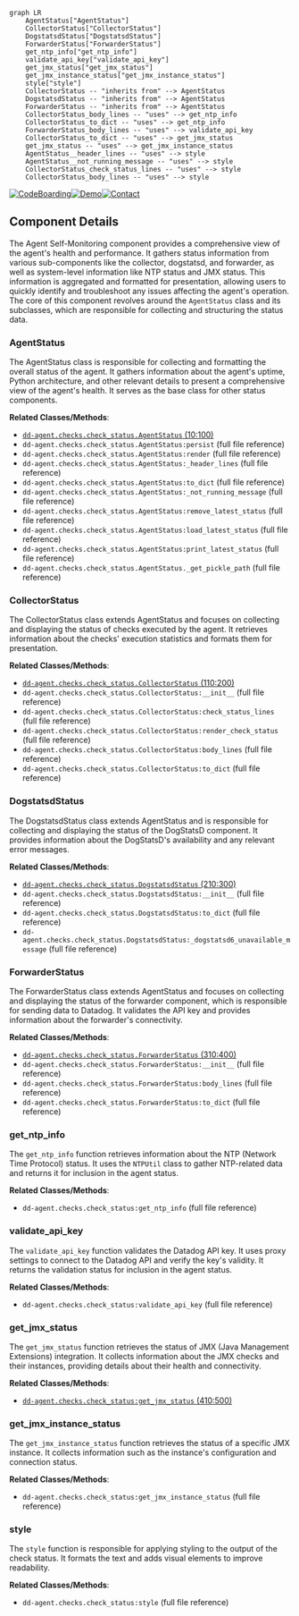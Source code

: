 ```mermaid
graph LR
    AgentStatus["AgentStatus"]
    CollectorStatus["CollectorStatus"]
    DogstatsdStatus["DogstatsdStatus"]
    ForwarderStatus["ForwarderStatus"]
    get_ntp_info["get_ntp_info"]
    validate_api_key["validate_api_key"]
    get_jmx_status["get_jmx_status"]
    get_jmx_instance_status["get_jmx_instance_status"]
    style["style"]
    CollectorStatus -- "inherits from" --> AgentStatus
    DogstatsdStatus -- "inherits from" --> AgentStatus
    ForwarderStatus -- "inherits from" --> AgentStatus
    CollectorStatus_body_lines -- "uses" --> get_ntp_info
    CollectorStatus_to_dict -- "uses" --> get_ntp_info
    ForwarderStatus_body_lines -- "uses" --> validate_api_key
    CollectorStatus_to_dict -- "uses" --> get_jmx_status
    get_jmx_status -- "uses" --> get_jmx_instance_status
    AgentStatus__header_lines -- "uses" --> style
    AgentStatus__not_running_message -- "uses" --> style
    CollectorStatus_check_status_lines -- "uses" --> style
    CollectorStatus_body_lines -- "uses" --> style
```
[![CodeBoarding](https://img.shields.io/badge/Generated%20by-CodeBoarding-9cf?style=flat-square)](https://github.com/CodeBoarding/GeneratedOnBoardings)[![Demo](https://img.shields.io/badge/Try%20our-Demo-blue?style=flat-square)](https://www.codeboarding.org/demo)[![Contact](https://img.shields.io/badge/Contact%20us%20-%20codeboarding@gmail.com-lightgrey?style=flat-square)](mailto:codeboarding@gmail.com)

## Component Details

The Agent Self-Monitoring component provides a comprehensive view of the agent's health and performance. It gathers status information from various sub-components like the collector, dogstatsd, and forwarder, as well as system-level information like NTP status and JMX status. This information is aggregated and formatted for presentation, allowing users to quickly identify and troubleshoot any issues affecting the agent's operation. The core of this component revolves around the `AgentStatus` class and its subclasses, which are responsible for collecting and structuring the status data.

### AgentStatus
The AgentStatus class is responsible for collecting and formatting the overall status of the agent. It gathers information about the agent's uptime, Python architecture, and other relevant details to present a comprehensive view of the agent's health. It serves as the base class for other status components.


**Related Classes/Methods**:

- <a href="https://github.com/DataDog/dd-agent/blob/master/checks/ganglia.py#L10-L100" target="_blank" rel="noopener noreferrer">`dd-agent.checks.check_status.AgentStatus` (10:100)</a>
- `dd-agent.checks.check_status.AgentStatus:persist` (full file reference)
- `dd-agent.checks.check_status.AgentStatus:render` (full file reference)
- `dd-agent.checks.check_status.AgentStatus:_header_lines` (full file reference)
- `dd-agent.checks.check_status.AgentStatus:to_dict` (full file reference)
- `dd-agent.checks.check_status.AgentStatus:_not_running_message` (full file reference)
- `dd-agent.checks.check_status.AgentStatus:remove_latest_status` (full file reference)
- `dd-agent.checks.check_status.AgentStatus:load_latest_status` (full file reference)
- `dd-agent.checks.check_status.AgentStatus:print_latest_status` (full file reference)
- `dd-agent.checks.check_status.AgentStatus._get_pickle_path` (full file reference)


### CollectorStatus
The CollectorStatus class extends AgentStatus and focuses on collecting and displaying the status of checks executed by the agent. It retrieves information about the checks' execution statistics and formats them for presentation.


**Related Classes/Methods**:

- <a href="https://github.com/DataDog/dd-agent/blob/master/checks/ganglia.py#L110-L200" target="_blank" rel="noopener noreferrer">`dd-agent.checks.check_status.CollectorStatus` (110:200)</a>
- `dd-agent.checks.check_status.CollectorStatus:__init__` (full file reference)
- `dd-agent.checks.check_status.CollectorStatus:check_status_lines` (full file reference)
- `dd-agent.checks.check_status.CollectorStatus:render_check_status` (full file reference)
- `dd-agent.checks.check_status.CollectorStatus:body_lines` (full file reference)
- `dd-agent.checks.check_status.CollectorStatus:to_dict` (full file reference)


### DogstatsdStatus
The DogstatsdStatus class extends AgentStatus and is responsible for collecting and displaying the status of the DogStatsD component. It provides information about the DogStatsD's availability and any relevant error messages.


**Related Classes/Methods**:

- <a href="https://github.com/DataDog/dd-agent/blob/master/checks/ganglia.py#L210-L300" target="_blank" rel="noopener noreferrer">`dd-agent.checks.check_status.DogstatsdStatus` (210:300)</a>
- `dd-agent.checks.check_status.DogstatsdStatus:__init__` (full file reference)
- `dd-agent.checks.check_status.DogstatsdStatus:to_dict` (full file reference)
- `dd-agent.checks.check_status.DogstatsdStatus:_dogstatsd6_unavailable_message` (full file reference)


### ForwarderStatus
The ForwarderStatus class extends AgentStatus and focuses on collecting and displaying the status of the forwarder component, which is responsible for sending data to Datadog. It validates the API key and provides information about the forwarder's connectivity.


**Related Classes/Methods**:

- <a href="https://github.com/DataDog/dd-agent/blob/master/checks/ganglia.py#L310-L400" target="_blank" rel="noopener noreferrer">`dd-agent.checks.check_status.ForwarderStatus` (310:400)</a>
- `dd-agent.checks.check_status.ForwarderStatus:__init__` (full file reference)
- `dd-agent.checks.check_status.ForwarderStatus:body_lines` (full file reference)
- `dd-agent.checks.check_status.ForwarderStatus:to_dict` (full file reference)


### get_ntp_info
The `get_ntp_info` function retrieves information about the NTP (Network Time Protocol) status. It uses the `NTPUtil` class to gather NTP-related data and returns it for inclusion in the agent status.


**Related Classes/Methods**:

- `dd-agent.checks.check_status:get_ntp_info` (full file reference)


### validate_api_key
The `validate_api_key` function validates the Datadog API key. It uses proxy settings to connect to the Datadog API and verify the key's validity. It returns the validation status for inclusion in the agent status.


**Related Classes/Methods**:

- `dd-agent.checks.check_status:validate_api_key` (full file reference)


### get_jmx_status
The `get_jmx_status` function retrieves the status of JMX (Java Management Extensions) integration. It collects information about the JMX checks and their instances, providing details about their health and connectivity.


**Related Classes/Methods**:

- <a href="https://github.com/DataDog/dd-agent/blob/master/checks/ganglia.py#L410-L500" target="_blank" rel="noopener noreferrer">`dd-agent.checks.check_status:get_jmx_status` (410:500)</a>


### get_jmx_instance_status
The `get_jmx_instance_status` function retrieves the status of a specific JMX instance. It collects information such as the instance's configuration and connection status.


**Related Classes/Methods**:

- `dd-agent.checks.check_status:get_jmx_instance_status` (full file reference)


### style
The `style` function is responsible for applying styling to the output of the check status. It formats the text and adds visual elements to improve readability.


**Related Classes/Methods**:

- `dd-agent.checks.check_status:style` (full file reference)